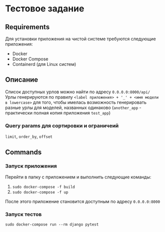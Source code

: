 # Тестовое задание

## Requirements

Для установки приложения на чистой системе требуются следующие приложения:
- Docker
- Docker Compose
- Containerd (для Linux систем)

## Описание
Список доступных урлов можно найти по адресу `0.0.0.0:8000/api/`
Урлы генерируются по правилу `<label приложения> + '_' + <имя модели в lowercase>` для того, чтобы имелась возможность генерировать разные урлы для моделей, названных одинаково (`another_app` - практически полная копия приложения `test_app`)

### Query params для сортировки и ограничеий
`limit`, `order_by`, `offset`

## Commands

### Запуск приложения

Перейти в папку с приложением и выполнить следующие команды:

1) `sudo docker-compose -f build`
2) `sudo docker-compose -f up`

После этого приложение становится доступным по адресу `0.0.0.0:8000`

### Запуск тестов
`sudo docker-compose run --rm django pytest`